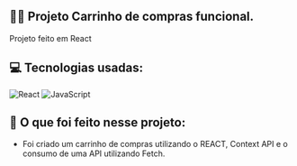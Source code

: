 ## 👨‍💻 Projeto Carrinho de compras funcional.
Projeto feito em React <br>

## 💻 Tecnologias usadas:
<div style="display: inline_block">
  <img alt="React" src="https://img.shields.io/badge/React-20232A?style=for-the-badge&logo=react&logoColor=61DAFB">
  <img alt="JavaScript" src="https://img.shields.io/badge/JavaScript-F7DF1E?style=for-the-badge&logo=javascript&logoColor=black">
</div>

## 🤔 O que foi feito nesse projeto:
- Foi criado um carrinho de compras utilizando o REACT, Context API e o consumo de uma API utilizando Fetch.
